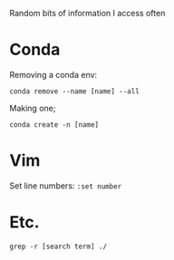 Random bits of information I access often

# Conda

Removing a conda env:

```
conda remove --name [name] --all
```

Making one;

```
conda create -n [name]
```

# Vim 

Set line numbers: `:set number`

# Etc.

```
grep -r [search term] ./
```